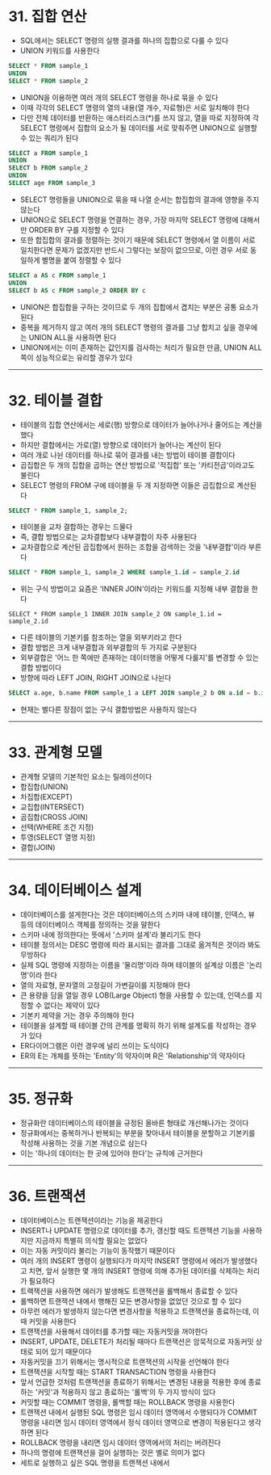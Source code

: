 # 31. 집합 연산
- SQL에서는 SELECT 명령의 실행 결과를 하나의 집합으로 다룰 수 있다
- UNION 키워드를 사용한다

```sql
SELECT * FROM sample_1
UNION
SELECT * FROM sample_2
```

- UNION을 이용하면 여러 개의 SELECT 명령을 하나로 묶을 수 있다
- 이때 각각의 SELECT 명령의 열의 내용(열 개수, 자료형)은 서로 일치해야 한다
- 다만 전체 데이터를 반환하는 애스터리스크(\*)를 쓰지 않고, 열을 따로 지정하여 각 SELECT 명령에서 집합의 요소가 될 데이터를 서로 맞춰주면 UNION으로 실행할 수 있는 쿼리가 된다

```sql
SELECT a FROM sample_1
UNION
SELECT b FROM sample_2
UNION
SELECT age FROM sample_3
```

- SELECT 명령들을 UNION으로 묶을 때 나열 순서는 합집합의 결과에 영향을 주지 않는다
- UNION으로 SELECT 명령을 연결하는 경우, 가장 마지막 SELECT 명령에 대해서만 ORDER BY 구를 지정할 수 있다
- 또한 합집합의 결과를 정렬하는 것이기 때문에 SELECT 명령에서 열 이름이 서로 일치한다면 문제가 없겠지만 반드시 그렇다는 보장이 없으므로, 이런 경우 서로 동일하게 별명을 붙여 정렬할 수 있다

```sql
SELECT a AS c FROM sample_1
UNION
SELECT b AS c FROM sample_2 ORDER BY c
```
- UNION은 합집합을 구하는 것이므로 두 개의 집합에서 겹치는 부분은 공통 요소가 된다
- 중복을 제거하지 않고 여러 개의 SELECT 명령의 결과를 그냥 합치고 싶을 경우에는 UNION ALL을 사용하면 된다
- UNION에서는 이미 존재하는 값인지를 검사하는 처리가 필요한 만큼, UNION ALL 쪽이 성능적으로는 유리할 경우가 있다

<hr>

# 32. 테이블 결합
- 테이블의 집합 연산에서는 세로(행) 방향으로 데이터가 늘어나거나 줄어드는 계산을 했다
- 하지만 결합에서는 가로(열) 방향으로 데이터가 늘어나는 계산이 된다
- 여러 개로 나뉜 데이터를 하나로 묶어 결과를 내는 방법이 테이블 결합이다
- 곱집합은 두 개의 집합을 곱하는 연산 방법으로 '적집합' 또는 '카티전곱'이라고도 불린다
- SELECT 명령의 FROM 구에 테이블을 두 개 지정하면 이들은 곱집합으로 계산된다

```sql
SELECT * FROM sample_1, sample_2;
```
- 테이블을 교차 결합하는 경우는 드물다
- 즉, 결합 방법으로는 교차결합보다 내부결합이 자주 사용된다
- 교차결합으로 계산된 곱집합에서 원하는 조합을 검색하는 것을 '내부결합'이라 부른다

```sql
SELECT * FROM sample_1, sample_2 WHERE sample_1.id = sample_2.id
```
- 위는 구식 방법이고 요즘은 'INNER JOIN'이라는 키워드를 지정해 내부 결합을 한다

```
SELECT * FROM sample_1 INNER JOIN sample_2 ON sample_1.id = sample_2.id
```
- 다른 테이블의 기본키를 참조하는 열을 외부키라고 한다
- 결합 방법은 크게 내부결합과 외부결합의 두 가지로 구분된다
- 외부결합은 '어느 한 쪽에만 존재하는 데이터행을 어떻게 다룰지'를 변경할 수 있는 결합 방법이다
- 방향에 따라 LEFT JOIN, RIGHT JOIN으로 나뉜다

```sql
SELECT a.age, b.name FROM sample_1 a LEFT JOIN sample_2 b ON a.id = b.id;
```

- 현재는 별다른 장점이 없는 구식 결합방법은 사용하지 않는다

<hr>

# 33. 관계형 모델
- 관계형 모델의 기본적인 요소는 릴레이션이다
- 합집합(UNION)
- 차집합(EXCEPT)
- 교집합(INTERSECT)
- 곱집합(CROSS JOIN)
- 선택(WHERE 조건 지정)
- 투영(SELECT 열명 지정)
- 결합(JOIN)

<hr>

# 34. 데이터베이스 설계
- 데이터베이스를 설게한다는 것은 데이터베이스의 스키마 내에 테이블, 인덱스, 뷰 등의 데이터베이스 객체를 정의하는 것을 말한다
- 스키마 내에 정의한다는 뜻에서 '스키마 설계'라 불리기도 한다
- 테이블 정의서는 DESC 명령에 따라 표시되는 결과를 그대로 옮겨적은 것이라 봐도 무방하다
- 실제 SQL 명령에 지정하는 이름을 '물리명'이라 하며 테이블의 설계상 이름은 '논리명'이라 한다
- 열의 자료형, 문자열의 고정길이 가변길이를 지정해야 한다
- 큰 용량을 담을 열일 경우 LOB(Large Object) 형을 사용할 수 있는데, 인덱스를 지정할 수 없다는 제약이 있다
- 기본키 제약을 거는 경우 주의해야 한다
- 테이블을 설계할 때 테이블 간의 관계를 명확히 하기 위해 설계도를 작성하는 경우가 있다
- ER다이어그램은 이런 경우에 널리 쓰이는 도식이다
- ER의 E는 개체를 뜻하는 'Entity'의 약자이며 R은 'Relationship'의 약자이다

<hr>

# 35. 정규화
- 정규화란 데이터베이스의 테이블을 규정된 올바른 형태로 개선해나가는 것이다
- 정규화에서는 중복하거나 반복되는 부분을 찾아내서 테이블을 분할하고 기본키를 작성해 사용하는 것을 기본 개념으로 삼는다
- 이는 '하나의 데이터는 한 곳에 있어야 한다'는 규칙에 근거한다

<hr>

# 36. 트랜잭션
- 데이터베이스는 트랜잭션이라는 기능을 제공한다
- INSERT나 UPDATE 명령으로 데이터를 추가, 갱신할 때도 트랜잭션 기능을 사용하지만 지금까지 특별히 의식할 필요는 없었다
- 이는 자동 커밋이라 불리는 기능이 동작했기 때문이다
- 여러 개의 INSERT 명령이 실행되다가 마지막 INSERT 명령에서 에러가 발생했다고 치면, 앞서 실행한 몇 개의 INSERT 명령에 의해 추가된 데이터를 삭제하는 처리가 필요하다
- 트랙잭션을 사용하면 에러가 발생해도 트랜잭션을 롤백해서 종료할 수 있다
- 롤백하면 트랜잭션 내에서 행해진 모든 변경사항을 없었던 것으로 할 수 있다
- 아무런 에러가 발생하지 않는다면 변경사항을 적용하고 트랜잭션을 종료하는데, 이때 커밋을 사용한다
- 트랜잭션을 사용해서 데이터를 추가할 때는 자동커밋을 꺼야한다
- INSERT, UPDATE, DELETE가 처리될 때마다 트랜잭션은 암묵적으로 자동커밋 상태로 되어 있기 때문이다
- 자동커밋을 끄기 위해서는 명시적으로 트랜잭션의 시작을 선언해야 한다
- 트랜잭션을 시작할 때는 START TRANSACTION 명령을 사용한다
- 앞서 언급한 것처럼 트랜잭션을 종료하기 위해서는 변경된 내용을 적용한 후에 종료하는 '커밋'과 적용하지 않고 종료하는 '롤백'의 두 가지 방식이 있다
- 커밋할 때는 COMMIT 명령을, 롤백할 때는 ROLLBACK 명령을 사용한다
- 트랜잭션 내에서 실행된 SQL 명령은 임시 데이터 영역에서 수행되다가 COMMIT 명령을 내리면 임시 데이터 영역에서 정식 데이터 영역으로 변경이 적용된다고 생각하면 된다
- ROLLBACK 명령을 내리면 임시 데이터 영역에서의 처리는 버려진다
- 하나의 명령에 트랜잭션을 걸어 실행하는 것은 별로 의미가 없다
- 세트로 실행하고 싶은 SQL 명령을 트랜잭션 내에서 
